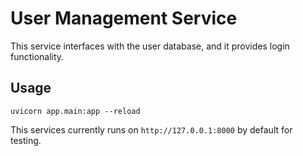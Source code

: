 # User Management Service

This service interfaces with the user database, and it provides login functionality.


## Usage

`uvicorn app.main:app --reload`

This services currently runs on `http://127.0.0.1:8000` by default for testing.
